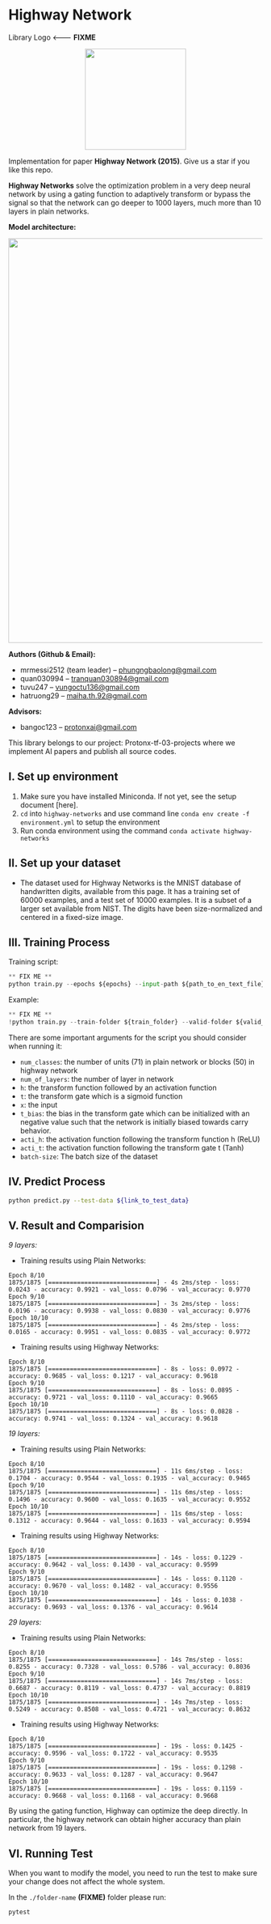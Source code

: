 # Highway Network

Library Logo <--- **FIXME**

<p align="center">
    <img src='https://storage.googleapis.com/protonx-cloud-storage/transformer/protonx-transf.png' width=200 class="center">
</p>

Implementation for paper **Highway Network (2015)**. Give us a star if you like this repo. 

**Highway Networks** solve the optimization problem in a very deep neural network by using a gating function to adaptively transform or bypass the signal so that the network can go deeper to 1000 layers, much more than 10 layers in plain networks.

**Model architecture:**

<p align="center">
    <img src='https://github.com/protonx-tf-03-projects/highway-networks/blob/readme/Highway-Networks.png' width=800 class="center">
</p>


**Authors (Github & Email):**
- mrmessi2512 (team leader) – phungngbaolong@gmail.com
- quan030994 – tranquan030894@gmail.com
- tuvu247 – vungoctu136@gmail.com
- hatruong29 – maiha.th.92@gmail.com

**Advisors:**
- bangoc123 – protonxai@gmail.com

This library belongs to our project: Protonx-tf-03-projects where we implement AI papers and publish all source codes.

## I.  Set up environment
1.	Make sure you have installed Miniconda. If not yet, see the setup document [here]. 
2.	`cd` into `highway-networks` and use command line `conda env create -f environment.yml` to setup the environment
3.	Run conda environment using the command `conda activate highway-networks`

## II.  Set up your dataset

- The dataset used for Highway Networks is the MNIST database of handwritten digits, available from this page. It has a training set of 60000 examples, and a test set of 10000 examples. It is a subset of a larger set available from NIST. The digits have been size-normalized and centered in a fixed-size image.
  
## III. Training Process

Training script:
```python
** FIX ME **
python train.py --epochs ${epochs} --input-path ${path_to_en_text_file} --target-path ${path_to_vi_text_file}

```
Example:

```python
** FIX ME **
!python train.py --train-folder ${train_folder} --valid-folder ${valid_folder} --num-classes 2 --patch-size 5 --image-size 150 --lr 0.0001 --epochs 200 --num-heads 12 

```

There are some important arguments for the script you should consider when running it:

- `num_classes`: the number of units (71) in plain network or blocks (50) in highway network
- `num_of_layers`: the number of layer in network
- `h`: the transform function followed by an activation function
- `t`: the transform gate which is a sigmoid function
- `x`: the input
- `t_bias`: the bias in the transform gate which can be initialized with an negative value such that the network is initially biased towards carry behavior.
- `acti_h`: the activation function following the transform function h (ReLU)
- `acti_t`: the activation function following the transform gate t (Tanh)
- `batch-size`: The batch size of the dataset


## IV. Predict Process

```bash
python predict.py --test-data ${link_to_test_data}
```

## V. Result and Comparision

*9 layers:*
- Training results using Plain Networks:
```
Epoch 8/10
1875/1875 [==============================] - 4s 2ms/step - loss: 0.0243 - accuracy: 0.9921 - val_loss: 0.0796 - val_accuracy: 0.9770
Epoch 9/10
1875/1875 [==============================] - 3s 2ms/step - loss: 0.0196 - accuracy: 0.9938 - val_loss: 0.0830 - val_accuracy: 0.9776
Epoch 10/10
1875/1875 [==============================] - 4s 2ms/step - loss: 0.0165 - accuracy: 0.9951 - val_loss: 0.0835 - val_accuracy: 0.9772
```
- Training results using Highway Networks:
```
Epoch 8/10
1875/1875 [==============================] - 8s - loss: 0.0972 - accuracy: 0.9685 - val_loss: 0.1217 - val_accuracy: 0.9618
Epoch 9/10
1875/1875 [==============================] - 8s - loss: 0.0895 - accuracy: 0.9721 - val_loss: 0.1110 - val_accuracy: 0.9665
Epoch 10/10
1875/1875 [==============================] - 8s - loss: 0.0828 - accuracy: 0.9741 - val_loss: 0.1324 - val_accuracy: 0.9618
```

*19 layers:*
- Training results using Plain Networks:
```
Epoch 8/10
1875/1875 [==============================] - 11s 6ms/step - loss: 0.1704 - accuracy: 0.9544 - val_loss: 0.1935 - val_accuracy: 0.9465
Epoch 9/10
1875/1875 [==============================] - 11s 6ms/step - loss: 0.1496 - accuracy: 0.9600 - val_loss: 0.1635 - val_accuracy: 0.9552
Epoch 10/10
1875/1875 [==============================] - 11s 6ms/step - loss: 0.1312 - accuracy: 0.9644 - val_loss: 0.1633 - val_accuracy: 0.9594
```
- Training results using Highway Networks:
```
Epoch 8/10
1875/1875 [==============================] - 14s - loss: 0.1229 - accuracy: 0.9642 - val_loss: 0.1430 - val_accuracy: 0.9599
Epoch 9/10
1875/1875 [==============================] - 14s - loss: 0.1120 - accuracy: 0.9670 - val_loss: 0.1482 - val_accuracy: 0.9556
Epoch 10/10
1875/1875 [==============================] - 14s - loss: 0.1038 - accuracy: 0.9693 - val_loss: 0.1376 - val_accuracy: 0.9614
```

*29 layers:*
- Training results using Plain Networks:
```
Epoch 8/10
1875/1875 [==============================] - 14s 7ms/step - loss: 0.8255 - accuracy: 0.7328 - val_loss: 0.5786 - val_accuracy: 0.8036
Epoch 9/10
1875/1875 [==============================] - 14s 7ms/step - loss: 0.6687 - accuracy: 0.8119 - val_loss: 0.4737 - val_accuracy: 0.8819
Epoch 10/10
1875/1875 [==============================] - 14s 7ms/step - loss: 0.5249 - accuracy: 0.8508 - val_loss: 0.4721 - val_accuracy: 0.8632
```
- Training results using Highway Networks:
```
Epoch 8/10
1875/1875 [==============================] - 19s - loss: 0.1425 - accuracy: 0.9596 - val_loss: 0.1722 - val_accuracy: 0.9535
Epoch 9/10
1875/1875 [==============================] - 19s - loss: 0.1298 - accuracy: 0.9633 - val_loss: 0.1287 - val_accuracy: 0.9647
Epoch 10/10
1875/1875 [==============================] - 19s - loss: 0.1159 - accuracy: 0.9668 - val_loss: 0.1168 - val_accuracy: 0.9668
```

By using the gating function, Highway can optimize the deep directly. In particular, the highway network can obtain higher accuracy than plain network from 19 layers.


## VI. Running Test

When you want to modify the model, you need to run the test to make sure your change does not affect the whole system.

In the `./folder-name` **(FIXME)** folder please run:

```bash
pytest
```


